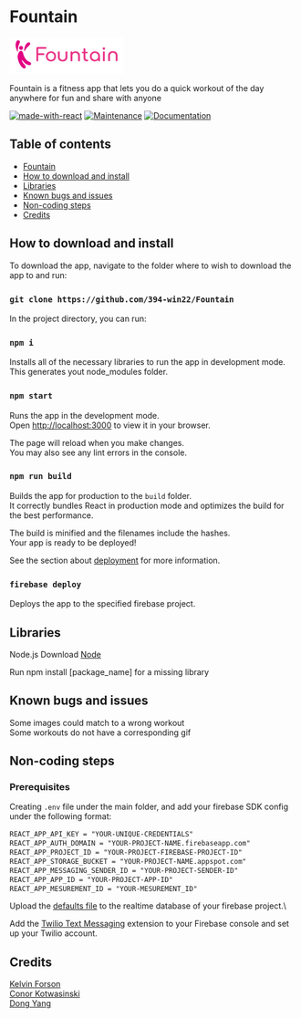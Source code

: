 # Fountain 
<img src="https://github.com/394-win22/Fountain/blob/master/src/images/Fountain-logo.png" alt="fountain-logo" width="200"/>

Fountain is a fitness app that lets you do a quick workout of the day anywhere for fun and share with anyone

[![made-with-react](https://img.shields.io/badge/-ReactJs-61DAFB?logo=react&logoColor=white&style=for-the-badge)](https://reactjs.org/)
[![Maintenance](https://img.shields.io/badge/Maintained-yes-green.svg)](https://github.com/emalderson/ThePhish)
[![Documentation](https://img.shields.io/badge/Documentation-complete-green.svg?style=flat)](https://github.com/394-win22/Fountain)

## Table of contents

* [Fountain](#Fountain)
* [How to download and install](#How-to-download-and-install)
* [Libraries](#Libraries)
* [Known bugs and issues](#Known-bugs-and-issues)
* [Non-coding steps](#Non-coding-steps)
* [Credits](#credits)

## How to download and install

To download the app, navigate to the folder where to wish to download the app to and run:

### `git clone https://github.com/394-win22/Fountain`

In the project directory, you can run:

### `npm i`

Installs all of the necessary libraries to run the app in development mode.\
This generates yout node_modules folder.

### `npm start`

Runs the app in the development mode.\
Open [http://localhost:3000](http://localhost:3000) to view it in your browser.

The page will reload when you make changes.\
You may also see any lint errors in the console.

### `npm run build`

Builds the app for production to the `build` folder.\
It correctly bundles React in production mode and optimizes the build for the best performance.

The build is minified and the filenames include the hashes.\
Your app is ready to be deployed!

See the section about [deployment](https://facebook.github.io/create-react-app/docs/deployment) for more information.

### `firebase deploy`

Deploys the app to the specified firebase project.

## Libraries
Node.js 
Download [Node](https://nodejs.org/en/download/)

Run npm install [package_name] for a missing library

## Known bugs and issues
Some images could match to a wrong workout \
Some workouts do not have a corresponding gif

## Non-coding steps
### Prerequisites
Creating `.env` file under the main folder, and add your firebase SDK config under the following format:
```
REACT_APP_API_KEY = "YOUR-UNIQUE-CREDENTIALS"
REACT_APP_AUTH_DOMAIN = "YOUR-PROJECT-NAME.firebaseapp.com"
REACT_APP_PROJECT_ID = "YOUR-PROJECT-FIREBASE-PROJECT-ID"
REACT_APP_STORAGE_BUCKET = "YOUR-PROJECT-NAME.appspot.com"
REACT_APP_MESSAGING_SENDER_ID = "YOUR-PROJECT-SENDER-ID"
REACT_APP_APP_ID = "YOUR-PROJECT-APP-ID"
REACT_APP_MESUREMENT_ID = "YOUR-MESUREMENT_ID"
```
Upload the [defaults file](https://github.com/394-win22/Fountain/blob/master/fountainDefaults.json) to the realtime database of your firebase project.\

Add the [Twilio Text Messaging](https://firebase.google.com/products/extensions/twilio-send-message?authuser=1&hl=en) extension to your Firebase console and set up your Twilio account.


## Credits
[Kelvin Forson](https://www.linkedin.com/in/kelvin-forson-47430117a/) \
[Conor Kotwasinski](https://www.linkedin.com/in/conor-kotwasinski-86aa97200/) \
[Dong Yang](https://www.linkedin.com/in/dong-yang-05562121b/)
